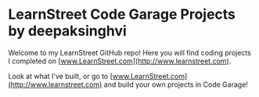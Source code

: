 
LearnStreet Code Garage Projects by  deepaksinghvi 
=================================================================

Welcome to my LearnStreet GitHub repo! Here you will find coding
projects I completed on [www.LearnStreet.com](http://www.learnstreet.com).

Look at what I've built, or go to
[www.LearnStreet.com](http://www.learnstreet.com) and build your own projects
in Code Garage!
				